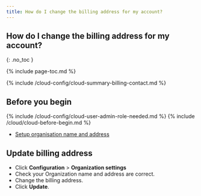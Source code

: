 ```yaml
---
title: How do I change the billing address for my account?
---
```


## How do I change the billing address for my account?
{: .no_toc }

{% include page-toc.md %}

{% include /cloud-config/cloud-summary-billing-contact.md %}

## Before you begin

{% include /cloud-config/cloud-user-admin-role-needed.md %}
{% include /cloud/cloud-before-begin.md %}
* [Setup organisation name and address](/cloud/cloud-configuration/cloud-org-address)

## Update billing address

* Click **Configuration** > **Organization settings**
* Check your Organization name and address are correct.
* Change the billing address.
* Click **Update**.
